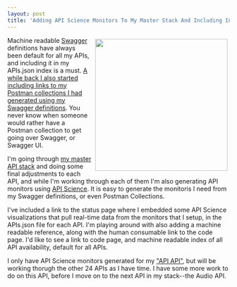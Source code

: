 ```yaml
---
layout: post
title: 'Adding API Science Monitors To My Master Stack And Including In Each APIs.json'
---
```

<p><a href="https://kin-lane.github.io/api/"><img style="padding: 5px;" src="http://kinlane-productions.s3.amazonaws.com/api-evangelist-site/blog/apis-json-api-science.png" alt="" width="300" align="right" /></a></p>
<p>Machine readable <a href="http://swagger.io">Swagger</a> definitions have always been default for all my APIs, and including it in my APIs.json index is a must. <a href="http://alpha.apievangelist.com/2015/04/07/including-postman-collections-in-my-apisjson-files/">A while back I also started including links to my Postman collections I had generated using my Swagger definitions</a>. You never know when someone would rather have a Postman collection to get going over Swagger, or Swagger UI.&nbsp;</p>
<p>I'm going through <a href="https://kin-lane.github.io/master/index.html">my master API stack</a> and doing some final adjustments to each API, and while I'm working through each of them I'm also generating API monitors using <a href="https://www.apiscience.com">API Science</a>. It is easy to generate the monitoris I need from my Swagger definitions, or even Postman Collections.</p>
<p>I've included a link to the status page where I embedded some API Science visualizations that pull real-time data from the monitors that I setup, in the APIs.json file for each API. I'm playing around with also adding a machine readable reference, along with the human consumable link to the code page. I'd like to see a link to code page, and machine readable index of all API availability, default for all APIs.</p>
<p>I only have API Science monitors generated for my <a href="https://kin-lane.github.io/api/index.html">"API API"</a>, but will be working thorugh the other 24 APIs as I have time. I have some more work to do on this API, before I move on to the next API in my stack--the Audio API.</p>